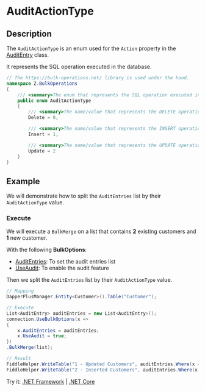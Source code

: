 # AuditActionType

## Description

The `AuditActionType` is an enum used for the `Action` property in the [AuditEntry](audit-entry.md) class.

It represents the SQL operation executed in the database.

```csharp
// The https://bulk-operations.net/ library is used under the hood.
namespace Z.BulkOperations
{
    /// <summary>The enum that represents the SQL operation executed in the database.</summary>
    public enum AuditActionType
    {
        /// <summary>The name/value that represents the DELETE operation.</summary>
        Delete = 0,

        /// <summary>The name/value that represents the INSERT operation.</summary>
        Insert = 1,

        /// <summary>The name/value that represents the UPDATE operation.</summary>
        Update = 2
    }
}
```

## Example

We will demonstrate how to split the `AuditEntries` list by their `AuditActionType` value.

### Execute

We will execute a `BulkMerge` on a list that contains **2** existing customers and **1** new customer.

With the following **BulkOptions**:
- [AuditEntries](audit-entries.md): To set the audit entries list
- [UseAudit](use-audit.md): To enable the audit feature

Then we split the `AuditEntries` list by their `AuditActionType` value.

```csharp
// Mapping
DapperPlusManager.Entity<Customer>().Table("Customer");

// Execute
List<AuditEntry> auditEntries = new List<AuditEntry>(); 
connection.UseBulkOptions(x => 
{ 
    x.AuditEntries = auditEntries; 
    x.UseAudit = true;
})
.BulkMerge(list);

// Result
FiddleHelper.WriteTable("1 - Updated Customers", auditEntries.Where(x => x.Action == AuditActionType.Update));
FiddleHelper.WriteTable("2 - Inserted Customers", auditEntries.Where(x => x.Action == AuditActionType.Insert));
```

Try it: [.NET Framework](https://dotnetfiddle.net/WTIe5L) | [.NET Core](https://dotnetfiddle.net/y4w1ZG)
